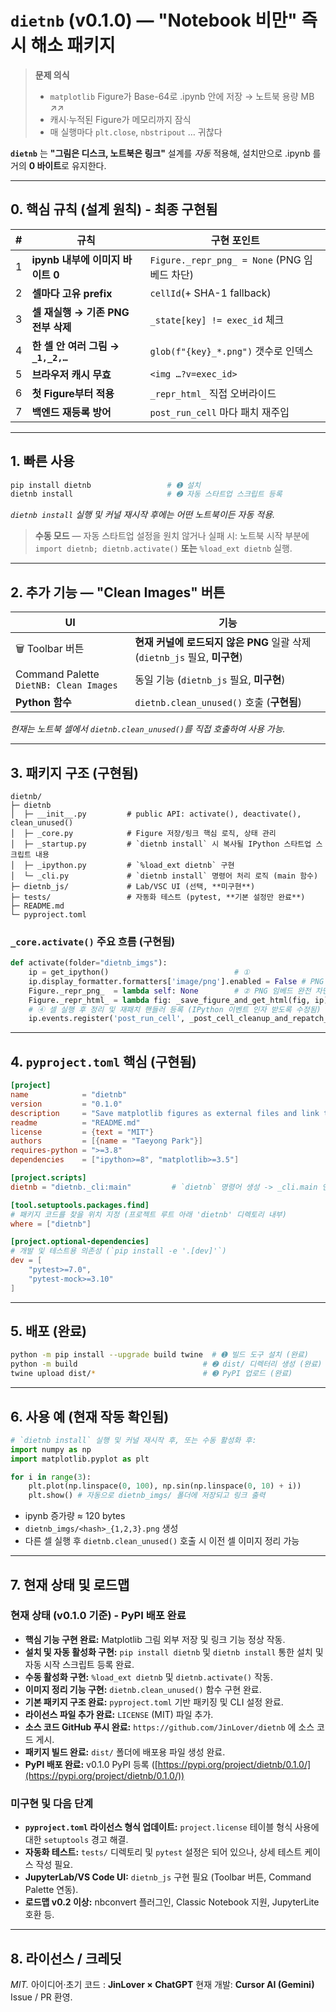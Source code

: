 # **`dietnb` (v0.1.0) — "Notebook 비만" 즉시 해소 패키지**

> **문제 의식**  
> * `matplotlib` Figure가 Base-64로 .ipynb 안에 저장 → 노트북 용량 MB ↗︎↗︎  
> * 캐시·누적된 Figure가 메모리까지 잠식  
> * 매 실행마다 `plt.close`, `nbstripout` … 귀찮다  

**`dietnb`** 는 **"그림은 디스크, 노트북은 링크"** 설계를 *자동* 적용해, 설치만으로 .ipynb 를 거의 **0 바이트**로 유지한다.

---

## 0. 핵심 규칙 (설계 원칙) - 최종 구현됨

| # | 규칙 | 구현 포인트 |
|---|------|-------------|
| 1 | **ipynb 내부에 이미지 바이트 0** | `Figure._repr_png_ = None` (PNG 임베드 차단) |
| 2 | **셀마다 고유 prefix** | `cellId`(+ SHA-1 fallback) |
| 3 | **셀 재실행 → 기존 PNG 전부 삭제** | `_state[key] != exec_id` 체크 |
| 4 | **한 셀 안 여러 그림 → `_1,_2,…`** | `glob(f"{key}_*.png")` 갯수로 인덱스 |
| 5 | **브라우저 캐시 무효** | `<img …?v=exec_id>` |
| 6 | **첫 Figure부터 적용** | `_repr_html_` 직접 오버라이드 |
| 7 | **백엔드 재등록 방어** | `post_run_cell` 마다 패치 재주입 |

---

## 1. 빠른 사용

```bash
pip install dietnb                 # ➊ 설치
dietnb install                     # ➋ 자동 스타트업 스크립트 등록
```

*`dietnb install` 실행 및 커널 재시작 후에는 어떤 노트북이든 자동 적용.*

> **수동 모드** — 자동 스타트업 설정을 원치 않거나 실패 시:
> 노트북 시작 부분에 `import dietnb; dietnb.activate()` **또는** `%load_ext dietnb` 실행.

---

## 2. 추가 기능 — "Clean Images" 버튼

| UI | 기능 |
|----|------|
| 🗑 Toolbar 버튼 | **현재 커널에 로드되지 않은 PNG** 일괄 삭제 (`dietnb_js` 필요, **미구현**) |
| Command Palette `DietNB: Clean Images` | 동일 기능 (`dietnb_js` 필요, **미구현**) |
| **Python 함수** | `dietnb.clean_unused()` 호출 (**구현됨**) |

*현재는 노트북 셀에서 `dietnb.clean_unused()`를 직접 호출하여 사용 가능.*

---

## 3. 패키지 구조 (구현됨)

```
dietnb/
├─ dietnb
│  ├─ __init__.py         # public API: activate(), deactivate(), clean_unused()
│  ├─ _core.py            # Figure 저장/링크 핵심 로직, 상태 관리
│  ├─ _startup.py         # `dietnb install` 시 복사될 IPython 스타트업 스크립트 내용
│  ├─ _ipython.py         # `%load_ext dietnb` 구현
│  └─ _cli.py             # `dietnb install` 명령어 처리 로직 (main 함수)
├─ dietnb_js/             # Lab/VSC UI (선택, **미구현**)
├─ tests/                 # 자동화 테스트 (pytest, **기본 설정만 완료**)
├─ README.md
└─ pyproject.toml
```

### `_core.activate()` 주요 흐름 (구현됨)

```python
def activate(folder="dietnb_imgs"):
    ip = get_ipython()                            # ①
    ip.display_formatter.formatters['image/png'].enabled = False # PNG 포매터 비활성화
    Figure._repr_png_  = lambda self: None        # ② PNG 임베드 완전 차단
    Figure._repr_html_ = lambda fig: _save_figure_and_get_html(fig, ip) # ③ HTML 생성 로직 연결
    # ④ 셀 실행 후 정리 및 재패치 핸들러 등록 (IPython 이벤트 인자 받도록 수정됨)
    ip.events.register('post_run_cell', _post_cell_cleanup_and_repatch_handler)
```

---

## 4. `pyproject.toml` 핵심 (구현됨)

```toml
[project]
name            = "dietnb"
version         = "0.1.0"
description     = "Save matplotlib figures as external files and link them, keeping notebooks tiny."
readme          = "README.md"
license         = {text = "MIT"}
authors         = [{name = "Taeyong Park"}]
requires-python = ">=3.8"
dependencies    = ["ipython>=8", "matplotlib>=3.5"]

[project.scripts]
dietnb = "dietnb._cli:main"         # `dietnb` 명령어 생성 -> _cli.main 연결

[tool.setuptools.packages.find]
# 패키지 코드를 찾을 위치 지정 (프로젝트 루트 아래 'dietnb' 디렉토리 내부)
where = ["dietnb"]

[project.optional-dependencies]
# 개발 및 테스트용 의존성 (`pip install -e '.[dev]'`)
dev = [
    "pytest>=7.0",
    "pytest-mock>=3.10"
]
```

---

## 5. 배포 (완료)

```bash
python -m pip install --upgrade build twine  # ➊ 빌드 도구 설치 (완료)
python -m build                            # ➋ dist/ 디렉터리 생성 (완료)
twine upload dist/*                        # ➌ PyPI 업로드 (완료)
```

---

## 6. 사용 예 (현재 작동 확인됨)

```python
# `dietnb install` 실행 및 커널 재시작 후, 또는 수동 활성화 후:
import numpy as np
import matplotlib.pyplot as plt

for i in range(3):
    plt.plot(np.linspace(0, 100), np.sin(np.linspace(0, 10) + i))
    plt.show() # 자동으로 dietnb_imgs/ 폴더에 저장되고 링크 출력
```

* ipynb 증가량 ≈ 120 bytes
* `dietnb_imgs/<hash>_{1,2,3}.png` 생성
* 다른 셀 실행 후 `dietnb.clean_unused()` 호출 시 이전 셀 이미지 정리 가능

---

## 7. 현재 상태 및 로드맵

### 현재 상태 (v0.1.0 기준) - PyPI 배포 완료
*   **핵심 기능 구현 완료:** Matplotlib 그림 외부 저장 및 링크 기능 정상 작동.
*   **설치 및 자동 활성화 구현:** `pip install dietnb` 및 `dietnb install` 통한 설치 및 자동 시작 스크립트 등록 완료.
*   **수동 활성화 구현:** `%load_ext dietnb` 및 `dietnb.activate()` 작동.
*   **이미지 정리 기능 구현:** `dietnb.clean_unused()` 함수 구현 완료.
*   **기본 패키지 구조 완료:** `pyproject.toml` 기반 패키징 및 CLI 설정 완료.
*   **라이선스 파일 추가 완료:** `LICENSE` (MIT) 파일 추가.
*   **소스 코드 GitHub 푸시 완료:** `https://github.com/JinLover/dietnb` 에 소스 코드 게시.
*   **패키지 빌드 완료:** `dist/` 폴더에 배포용 파일 생성 완료.
*   **PyPI 배포 완료:** v0.1.0 PyPI 등록 ([https://pypi.org/project/dietnb/0.1.0/](https://pypi.org/project/dietnb/0.1.0/))

### 미구현 및 다음 단계
*   **`pyproject.toml` 라이선스 형식 업데이트:** `project.license` 테이블 형식 사용에 대한 `setuptools` 경고 해결.
*   **자동화 테스트:** `tests/` 디렉토리 및 `pytest` 설정은 되어 있으나, 상세 테스트 케이스 작성 필요.
*   **JupyterLab/VS Code UI:** `dietnb_js` 구현 필요 (Toolbar 버튼, Command Palette 연동).
*   **로드맵 v0.2 이상:** nbconvert 플러그인, Classic Notebook 지원, JupyterLite 호환 등.

---

## 8. 라이선스 / 크레딧

*MIT.*
아이디어·초기 코드 : **JinLover × ChatGPT**
현재 개발: **Cursor AI (Gemini)**
Issue / PR 환영.
